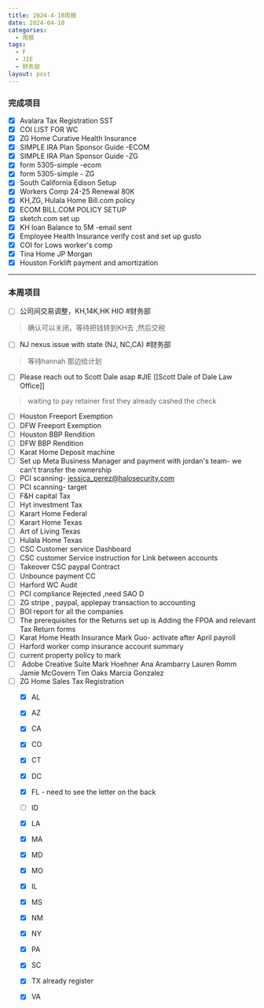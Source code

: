 ```yaml
---
title: 2024-4-10周报
date: 2024-04-10
categories:
  - 周报
tags:
  - F
  - JIE
  - 财务部
layout: post
---
```


### 完成项目  
- [x] Avalara Tax Registration SST
- [x] COI LIST FOR WC
- [x] ZG Home Curative Health Insurance
- [x] SIMPLE IRA Plan Sponsor Guide -ECOM
- [x] SIMPLE IRA Plan Sponsor Guide -ZG
- [x] form 5305-simple  -ecom
- [x] form 5305-simple - ZG
- [x] South California Edison Setup
- [x] Workers Comp 24-25 Renewal 80K
- [x] KH,ZG, Hulala Home Bill.com policy
- [x] ECOM BILL.COM POLICY SETUP
- [x] sketch.com set up 
- [x] KH loan Balance to 5M -email sent
- [x] Employee Health Insurance verify cost and set up gusto
- [x] COI for Lows worker's comp 
- [x] Tina Home JP Morgan
- [x] Houston Forklift payment and amortization

---
### 本周项目

- [ ] 公司间交易调整，KH,14K,HK HIO #财务部 
> 确认可以关闭，等待把钱转到KH去 ,然后交税
- [ ] NJ nexus issue with state (NJ, NC,CA)  #财务部 
> 等待hannah 那边给计划  
- [ ] Please reach out to Scott Dale asap #JIE    [[Scott Dale of Dale Law Office]]    
> waiting to pay retainer first
> they already cashed the check
- [ ] Houston Freeport Exemption
- [ ] DFW Freeport Exemption
- [ ] Houston BBP Rendition
- [ ] DFW BBP Rendition
- [ ] Karat Home Deposit machine
- [ ] Set up Meta Business Manager and payment with jordan's team- we can't transfer the ownership 
- [ ] PCI scanning- jessica_perez@halosecurity.com
- [ ] PCI scanning- target
- [ ] F&H capital Tax
- [ ] Hyt investment Tax
- [ ] Karart Home Federal 
- [ ] Karart Home Texas 
- [ ] Art of Living Texas
- [ ] Hulala Home Texas
- [ ] CSC Customer service Dashboard
- [ ] CSC customer Service instruction for Link between accounts
- [ ] Takeover CSC paypal Contract
- [ ] Unbounce payment CC
- [ ] Harford WC Audit
- [ ] PCI compliance Rejected ,need SAO D
- [ ] ZG stripe , paypal, applepay transaction to accounting
- [ ] BOI report for all the companies
- [ ] The prerequisites for the Returns set up is Adding the FPOA and relevant Tax Return forms
- [ ]  Karat Home Heath Insurance Mark Guo- activate after April payroll
- [ ] Harford worker comp insurance account summary
- [ ] current property policy to mark
- [ ]  Adobe Creative Suite
		Mark Hoehner
		Ana Arambarry
		Lauren Romm
		Jamie McGovern
		Tim Oaks
		Marcia Gonzalez
- [ ] ZG Home Sales Tax Registration
	- [x] AL
	- [x] AZ
	- [x] CA
	- [x] CO
	- [x] CT
	- [x] DC
	- [x] FL - need to see the letter on the back
	- [ ] ID
	- [x] LA
	- [x] MA
	- [x] MD
	- [x] MO
	- [x] IL
	- [x] MS
	- [x] NM
	- [x] NY
	- [x] PA
	- [x] SC
	- [x] TX already register
	- [x] VA

















































































































































































































































